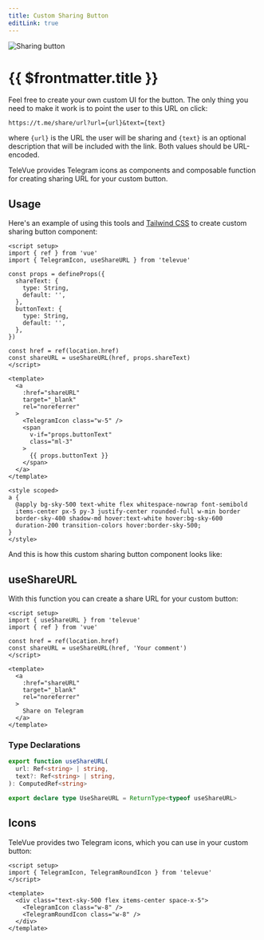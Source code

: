```yaml
---
title: Custom Sharing Button
editLink: true
---
```


<script setup>
import CustomShareButton from '../components/CustomShareButton.vue';
import { TelegramIcon, TelegramRoundIcon } from '../../src';
</script>

![Sharing button](https://core.telegram.org/img/Widget_Share.svg)

# {{ $frontmatter.title }}

Feel free to create your own custom UI for the button. The only thing you need to make it work is to point the user to 
this URL on click:

```plaintext
https://t.me/share/url?url={url}&text={text}
```

where `{url}` is the URL the user will be sharing and `{text}` is an optional description that will be included with 
the link. Both values should be URL-encoded.

TeleVue provides Telegram icons as components and composable function for creating sharing URL for your custom button.

## Usage

Here's an example of using this tools and [Tailwind CSS](https://tailwindcss.com) to create custom sharing button 
component:

```vue
<script setup>
import { ref } from 'vue'
import { TelegramIcon, useShareURL } from 'televue'

const props = defineProps({
  shareText: {
    type: String,
    default: '',
  },
  buttonText: {
    type: String,
    default: '',
  },
})

const href = ref(location.href)
const shareURL = useShareURL(href, props.shareText)
</script>

<template>
  <a
    :href="shareURL"
    target="_blank"
    rel="noreferrer"
  >
    <TelegramIcon class="w-5" />
    <span
      v-if="props.buttonText"
      class="ml-3"
    >
      {{ props.buttonText }}
    </span>
  </a>
</template>

<style scoped>
a {
  @apply bg-sky-500 text-white flex whitespace-nowrap font-semibold
  items-center px-5 py-3 justify-center rounded-full w-min border
  border-sky-400 shadow-md hover:text-white hover:bg-sky-600
  duration-200 transition-colors hover:border-sky-500;
}
</style>
```

And this is how this custom sharing button component looks like:

<CustomShareButton 
  button-text="Share on Telegram" 
  share-text="Check out this cool custom sharing button made with Vue, Tailwind and TeleVue!" 
/>

## useShareURL

With this function you can create a share URL for your custom button:

```vue
<script setup>
import { useShareURL } from 'televue'
import { ref } from 'vue'

const href = ref(location.href)
const shareURL = useShareURL(href, 'Your comment')
</script>

<template>
  <a
    :href="shareURL"
    target="_blank"
    rel="noreferrer"
  >
    Share on Telegram
  </a>
</template>
```

### Type Declarations

```typescript
export function useShareURL(
  url: Ref<string> | string,
  text?: Ref<string> | string,
): ComputedRef<string>

export declare type UseShareURL = ReturnType<typeof useShareURL>
```

## Icons

TeleVue provides two Telegram icons, which you can use in your custom button:

<div class="text-sky-500 flex items-center space-x-5">
  <TelegramIcon class="w-8" />
  <TelegramRoundIcon class="w-8" />
</div>

```vue
<script setup>
import { TelegramIcon, TelegramRoundIcon } from 'televue'
</script>

<template>
  <div class="text-sky-500 flex items-center space-x-5">
    <TelegramIcon class="w-8" />
    <TelegramRoundIcon class="w-8" />
  </div>
</template>
```
